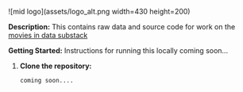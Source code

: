 ![mid logo](assets/logo_alt.png width=430 height=200)

**Description:**
This contains raw data and source code for work on the [movies in data substack](https://moviesindata.substack.com/)

**Getting Started:**
Instructions for running this locally coming soon...

1. **Clone the repository:**
   ```bash
   coming soon....